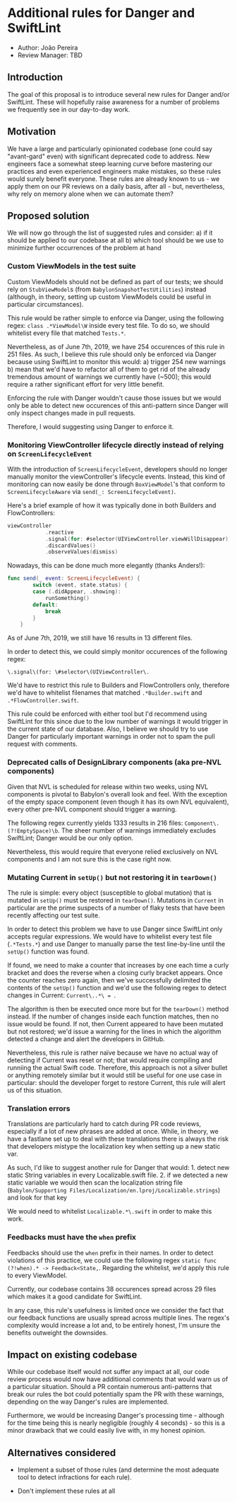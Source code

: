 # Additional rules for Danger and SwiftLint

* Author: João Pereira
* Review Manager: TBD

## Introduction

The goal of this proposal is to introduce several new rules for Danger and/or SwiftLint. These will hopefully raise awareness for a number of problems we frequently see in our day-to-day work.

## Motivation

We have a large and particularly opinionated codebase (one could say "avant-gard" even) with significant deprecated code to address.
New engineers face a somewhat steep learning curve before mastering our practices and even experienced engineers make mistakes, so these rules would surely benefit everyone. These rules are already known to us - we apply them on our PR reviews on a daily basis, after all - but, nevertheless, why rely on memory alone when we can automate them?

## Proposed solution

We will now go through the list of suggested rules and consider:
    a) if it should be applied to our codebase at all
    b) which tool should be we use to minimize further occurrences of the problem at hand

### Custom ViewModels in the test suite

Custom ViewModels should not be defined as part of our tests; we should rely on `StubViewModel`s (from `BabylonSnapshotTestUtilities`) instead (although, in theory, setting up custom ViewModels could be useful in particular circumstances).

This rule would be rather simple to enforce via Danger, using the following regex: `class .*ViewModel\W` inside every test file. 
To do so, we should whitelist every file that matched `Tests.*`.

Nevertheless, as of June 7th, 2019, we have 254 occurences of this rule in 251 files. 
As such, I believe this rule should only be enforced via Danger because using SwiftLint to monitor this would:
a) trigger 254 new warnings
b) mean that we'd have to refactor all of them to get rid of the already tremendous amount of warnings we currently have (~500); this would require a rather significant effort for very little benefit.

Enforcing the rule with Danger wouldn't cause those issues but we would only be able to detect new occurences of this anti-pattern since Danger will only inspect changes made in pull requests.

Therefore, I would suggesting using Danger to enforce it.

### Monitoring ViewController lifecycle directly instead of relying on `ScreenLifecycleEvent`

With the introduction of `ScreenLifecycleEvent`, developers should no longer manually monitor the viewController's lifecycle events.
Instead, this kind of monitoring can now easily be done through `BoxViewModel`'s that conform to `ScreenLifecycleAware` via `send(_: ScreenLifecycleEvent)`.

Here's a brief example of how it was typically done in both Builders and FlowControllers:

```swift
viewController
            .reactive
            .signal(for: #selector(UIViewController.viewWillDisappear))
            .discardValues()
            .observeValues(dismiss)
```

Nowadays, this can be done much more elegantly (thanks Anders!):

```swift
func send(_ event: ScreenLifecycleEvent) {
        switch (event, state.status) {
        case (.didAppear, .showing):
            runSomething()
        default:
            break
        }
    }
```

As of June 7th, 2019, we still have 16 results in 13 different files.

In order to detect this, we could simply monitor occurences of the following regex:

`\.signal\(for: \#selector\(UIViewController\.`

We'd have to restrict this rule to Builders and FlowControllers only, therefore we'd have to whitelist filenames that matched `.*Builder.swift` and `.*FlowController.swift`.

This rule could be enforced with either tool but I'd recommend using SwiftLint for this since due to the low number of warnings it would trigger in the current state of our database. Also, I believe we should try to use Danger for particularly important warnings in order not to spam the pull request with comments.


### Deprecated calls of DesignLibrary components (aka pre-NVL components)

Given that NVL is scheduled for release within two weeks, using NVL components is pivotal to Babylon's overall look and feel.
With the exception of the empty space component (even though it has its own NVL equivalent), every other pre-NVL component should trigger a warning.

The following regex currently yields 1333 results in 216 files: `Component\.(?!EmptySpace)\b`.
The sheer number of warnings immediately excludes SwiftLint; Danger would be our only option.

Nevertheless, this would require that everyone relied exclusively on NVL components and I am not sure this is the case right now.


### Mutating Current in `setUp()` but not restoring it in `tearDown()`

The rule is simple: every object (susceptible to global mutation) that is mutated in `setUp()` must be restored in `tearDown()`.
Mutations in `Current` in particular are the prime suspects of a number of flaky tests that have been recently affecting our test suite.

In order to detect this problem we have to use Danger since SwiftLint only accepts regular expressions.
We would have to whitelist every test file (`.*Tests.*`) and use Danger to manually parse the test line-by-line until the `setUp()` function was found. 

If found, we need to make a counter that increases by one each time a curly bracket and does the reverse when a closing curly bracket appears. Once the counter reaches zero again, then we've successfully delimited the contents of the `setUp()` function and we'd use the following regex to detect changes in Current: `Current\..*\ = `.

The algorithm is then be executed once more but for the `tearDown()` method instead.
If the number of changes inside each function matches, then no issue would be found. If not, then Current appeared to have been mutated but not restored; we'd issue a warning for the lines in which the algorithm detected a change and alert the developers in GitHub.

Nevertheless, this rule is rather naïve because we have no actual way of detecting if Current was reset or not; that would require compiling and runniing the actual Swift code. Therefore, this approach is not a silver bullet or anything remotely similar but it would still be useful for one use case in particular: should the developer forget to restore Current, this rule will alert us of this situation.

### Translation errors

Translations are particularly hard to catch during PR code reviews, especially if a lot of new phrases are added at once.
While, in theory, we have a fastlane set up to deal with these translations there is always the risk that developers mistype the localization key when setting up a new static var.

As such, I'd like to suggest another rule for Danger that would:
    1. detect new static String variables in every Localizable.swift file.
    2. if we detected a new static variable we would then scan the localization string file (`Babylon/Supporting Files/Localization/en.lproj/Localizable.strings`) and look for that key

We would need to whitelist `Localizable.*\.swift` in order to make this work.

### Feedbacks must have the `when` prefix

Feedbacks should use the `when` prefix in their names.
In order to detect violations of this practice, we could use the following regex `static func (?!when).* -> Feedback<State,`.
Regarding the whitelist, we'd apply this rule to every ViewModel.

Currently, our codebase contains 38 occurences spread across 29 files which makes it a good candidate for SwiftLint. 

In any case, this rule's usefulness is limited once we consider the fact that our feedback functions are usually spread across multiple lines. The regex's complexity would increase a lot and, to be entirely honest, I'm unsure the benefits outweight the downsides.

## Impact on existing codebase

While our codebase itself would not suffer any impact at all, our code review process would now have additional comments that would warn us of a particular situation. Should a PR contain numerous anti-patterns that break our rules the bot could potentially spam the PR with these warnings, depending on the way Danger's rules are implemented.

Furthermore, we would be increasing Danger's processing time - although for the time being this is nearly negligible (roughly 4 seconds) - so this is a minor drawback that we could easily live with, in my honest opinion.

## Alternatives considered

* Implement a subset of those rules (and determine the most adequate tool to detect infractions for each rule).

* Don't implement these rules at all
